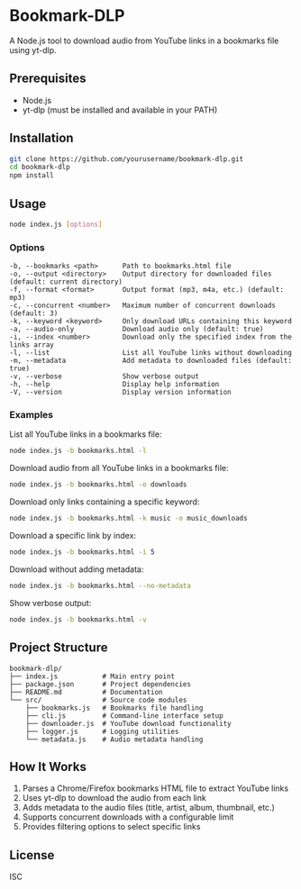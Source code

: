 # Bookmark-DLP

A Node.js tool to download audio from YouTube links in a bookmarks file using yt-dlp.

## Prerequisites

- Node.js
- yt-dlp (must be installed and available in your PATH)

## Installation

```bash
git clone https://github.com/yourusername/bookmark-dlp.git
cd bookmark-dlp
npm install
```

## Usage

```bash
node index.js [options]
```

### Options

```
-b, --bookmarks <path>      Path to bookmarks.html file
-o, --output <directory>    Output directory for downloaded files (default: current directory)
-f, --format <format>       Output format (mp3, m4a, etc.) (default: mp3)
-c, --concurrent <number>   Maximum number of concurrent downloads (default: 3)
-k, --keyword <keyword>     Only download URLs containing this keyword
-a, --audio-only            Download audio only (default: true)
-i, --index <number>        Download only the specified index from the links array
-l, --list                  List all YouTube links without downloading
-m, --metadata              Add metadata to downloaded files (default: true)
-v, --verbose               Show verbose output
-h, --help                  Display help information
-V, --version               Display version information
```

### Examples

List all YouTube links in a bookmarks file:
```bash
node index.js -b bookmarks.html -l
```

Download audio from all YouTube links in a bookmarks file:
```bash
node index.js -b bookmarks.html -o downloads
```

Download only links containing a specific keyword:
```bash
node index.js -b bookmarks.html -k music -o music_downloads
```

Download a specific link by index:
```bash
node index.js -b bookmarks.html -i 5
```

Download without adding metadata:
```bash
node index.js -b bookmarks.html --no-metadata
```

Show verbose output:
```bash
node index.js -b bookmarks.html -v
```

## Project Structure

```
bookmark-dlp/
├── index.js           # Main entry point
├── package.json       # Project dependencies
├── README.md          # Documentation
└── src/               # Source code modules
    ├── bookmarks.js   # Bookmarks file handling
    ├── cli.js         # Command-line interface setup
    ├── downloader.js  # YouTube download functionality
    ├── logger.js      # Logging utilities
    └── metadata.js    # Audio metadata handling
```

## How It Works

1. Parses a Chrome/Firefox bookmarks HTML file to extract YouTube links
2. Uses yt-dlp to download the audio from each link
3. Adds metadata to the audio files (title, artist, album, thumbnail, etc.)
4. Supports concurrent downloads with a configurable limit
5. Provides filtering options to select specific links

## License

ISC
